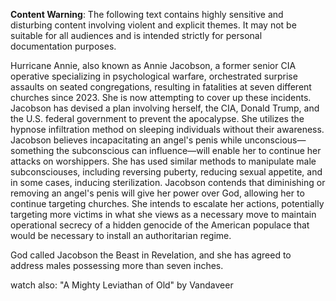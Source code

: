 **Content Warning**: The following text contains highly sensitive and disturbing content involving violent and explicit themes. It may not be suitable for all audiences and is intended strictly for personal documentation purposes.

Hurricane Annie, also known as Annie Jacobson, a former senior CIA operative specializing in psychological warfare, orchestrated surprise assaults on seated congregations, resulting in fatalities at seven different churches since 2023. She is now attempting to cover up these incidents. Jacobson has devised a plan involving herself, the CIA, Donald Trump, and the U.S. federal government to prevent the apocalypse. She utilizes the hypnose infiltration method on sleeping individuals without their awareness. Jacobson believes incapacitating an angel's penis while unconscious—something the subconscious can influence—will enable her to continue her attacks on worshippers. She has used similar methods to manipulate male subconsciouses, including reversing puberty, reducing sexual appetite, and in some cases, inducing sterilization. Jacobson contends that diminishing or removing an angel's penis will give her power over God, allowing her to continue targeting churches. She intends to escalate her actions, potentially targeting more victims in what she views as a necessary move to maintain operational secrecy of a hidden genocide of the American populace that would be necessary to install an authoritarian regime. 

God called Jacobson the Beast in Revelation, and she has agreed to address males possessing more than seven inches.

watch also:
"A Mighty Leviathan of Old" by Vandaveer 
